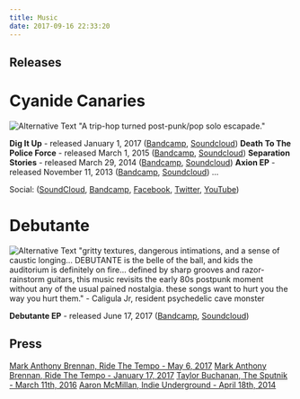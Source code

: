 ```yaml
---
title: Music
date: 2017-09-16 22:33:20
---
```


## Releases
# Cyanide Canaries
![Alternative Text](/images/cyanidecanariesphoto.jpg "Callbacks")
"A trip-hop turned post-punk/pop solo escapade."

**Dig It Up** - released January 1, 2017 ([Bandcamp](https://cyanidecanaries.bandcamp.com/album/dig-it-up), [Soundcloud](https://soundcloud.com/cyanidecanaries/sets/dig-it-up-1))
**Death To The Police Force** - released March 1, 2015  ([Bandcamp](https://cyanidecanaries.bandcamp.com/album/death-to-the-police-force), [Soundcloud](https://soundcloud.com/cyanidecanaries/sets/death-to-the-police-force))
**Separation Stories** - released March 29, 2014 ([Bandcamp](https://cyanidecanaries.bandcamp.com/album/separation-stories), [Soundcloud](https://soundcloud.com/cyanidecanaries/sets/separation-stories-album))
**Axion EP** - released November 11, 2013 ([Bandcamp](https://cyanidecanaries.bandcamp.com/album/axion-ep), [Soundcloud](https://soundcloud.com/cyanidecanaries/sets/axion-ep-november-11th))
...

Social: ([SoundCloud](https://soundcloud.com/cyanidecanaries), [Bandcamp](https://cyanidecanaries.bandcamp.com/album/dig-it-up), [Facebook](https://www.facebook.com/cyanidecanaries/), [Twitter](https://twitter.com/CYANIDECANARIES), [YouTube](https://www.youtube.com/watch?v=l7MafnGXWDE&t=1011s))

# Debutante
![Alternative Text](https://f4.bcbits.com/img/0009394230_100.png "Callbacks")
"gritty textures, dangerous intimations, and a sense of caustic longing... DEBUTANTE is the belle of the ball, and kids the auditorium is definitely on fire... defined by sharp grooves and razor-rainstorm guitars, this music revisits the early 80s postpunk moment without any of the usual pained nostalgia. these songs want to hurt you the way you hurt them." - Caligula Jr, resident psychedelic cave monster

**Debutante EP** - released June 17, 2017 ([Bandcamp](https://debutante-band.bandcamp.com/releases), [Soundcloud](https://soundcloud.com/cyanidecanaries/sets/debutante-debutante-ep))

## Press
[Mark Anthony Brennan, Ride The Tempo - May 6, 2017](http://ridethetempo.com/2017/05/06/listen-debutante-domain-knowledge/)
[Mark Anthony Brennan, Ride The Tempo - January 17, 2017](http://ridethetempo.com/2017/01/17/listen-cyanide-canaries-head/)
[Taylor Buchanan, The Sputnik - March 11th, 2016](http://www.thesputnik.ca/whats-your-thing-11/)
[Aaron McMillan, Indie Underground -  April 18th, 2014](http://indieunderground.ca/indie-music/new-unsigned-music-cyanide-canaries-hometown-vigilanteens-indie-electro.html)
